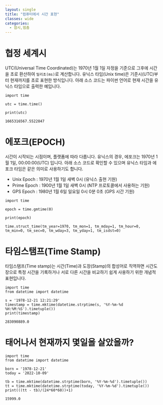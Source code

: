 ```yaml
---
layout: single
title: "컴퓨터에서 시간 표현"
classes: wide
categories:
  - 잠시,멈춤
---
```


# 협정 세계시
UTC(Universal Time Coordinated)는 1970년 1월 1일 자정을 기준으로 그후에 시간을 초로 환산하여 `밀리초(ms)`로 계산합니다.  유닉스 타임(Unix time)은 기준시(UTC)부터 현재까지를 초로 표현한 방식입니다. 아래 소스 코드는 파이썬 언어로 현재 시간을 유닉스 타임으로 출력한 예입니다. 

```
import time

utc = time.time()

print(utc)
```

```
1665316567.5522847
```
  

# 에포크(EPOCH)  
시간이 시작되는 시점이며, 플랫폼에 따라 다릅니다. 유닉스의 경우, 에포크는 1970년 1월 1일, 00:00:00(UTC) 입니다.
아래 소스 코드로 확인할 수 있으며 유닉스 타임과 에포크 타임은 같은 의미로 사용하기도 합니다.
  
+ Unix Epoch  : 1970년 1월 1일 새벽 0시 (유닉스 출현 기원)
+ Prime Epoch : 1900년 1월 1일 새벽 0시 (NTP 프로토콜에서 사용하는 기원)
+ GPS Epoch   : 1980년 1월 6일 일요일 0시 0분 0초 (GPS 시간 기원)

```
import time

epoch = time.gmtime(0)

print(epoch)
```

```
time.struct_time(tm_year=1970, tm_mon=1, tm_mday=1, tm_hour=0, tm_min=0, tm_sec=0, tm_wday=3, tm_yday=1, tm_isdst=0)
```  
  

# 타임스탬프(Time Stamp)  
타임스탬프(Time stamp)는 시간(Time)과 도장(Stamp)의 합성어로 직역하면 시간도장으로 특정 시간을 기록하거나 서로 다른 시간을 비교하기 쉽게 사용하기 위한 개념적 표현입니다.

```
import time
from datetime import datetime

s = '1978-12-21 12:21:29'
timestamp = time.mktime(datetime.strptime(s, '%Y-%m-%d %H:%M:%S').timetuple())
print(timestamp)
```

```
283090889.0
```  

  
# 태어나서 현재까지 몇일을 살았을까?
  
```
import time
from datetime import datetime

born = '1978-12-21'
today = '2022-10-09'

tb = time.mktime(datetime.strptime(born, '%Y-%m-%d').timetuple())
tt = time.mktime(datetime.strptime(today, '%Y-%m-%d').timetuple())
print(((tt - tb)/(24*60*60))+1)

```

```
15999.0
```
